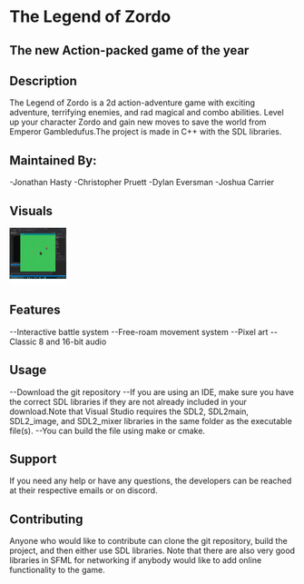 # The Legend of Zordo
## The new Action-packed game of the year

## Description
The Legend of Zordo is a 2d action-adventure game with exciting adventure, terrifying enemies, and rad magical and combo abilities. Level up your character Zordo and gain new moves to save the world from Emperor Gambledufus.The project is made in C++ with the SDL libraries.
## Maintained By:
-Jonathan Hasty
-Christopher Pruett
-Dylan Eversman
-Joshua Carrier
## Visuals
<img src="https://github.com/IUS-CS/project-binary-bachelors/blob/main/doc/images/Zordo.png?raw=true" alt="Zordo" style="height: 100px; width:100px;" />

## Features
--Interactive battle system
--Free-roam movement system
--Pixel art
--Classic 8 and 16-bit audio

## Usage
--Download the git repository
--If you are using an IDE, make sure you have the correct SDL libraries if they are not already included in your download.Note that Visual Studio requires the SDL2, SDL2main, SDL2_image, and SDL2_mixer libraries in the same folder as the executable file(s).
--You can build the file using make or cmake.

## Support
If you need any help or have any questions, the developers can be reached at their respective emails or on discord.

## Contributing
Anyone who would like to contribute can clone the git repository, build the project, and then either use SDL libraries. Note that there are also very good libraries in SFML for networking if anybody would like to add online functionality to the game.
